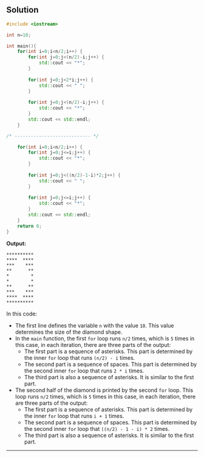 ## Solution

```cpp
#include <iostream>

int n=10;

int main(){
	for(int i=0;i<n/2;i++) {
		for(int j=0;j<(n/2)-i;j++) {
			std::cout << "*";
		}
		
		for(int j=0;j<2*i;j++) {
			std::cout << " ";
		}
		
		for(int j=0;j<(n/2)-i;j++) {
			std::cout << "*";
		}
		std::cout << std::endl;
	}

/* ---------------------------- */

	for(int i=0;i<n/2;i++) {
		for(int j=0;j<=i;j++) {
			std::cout << "*";
		}
		
		for(int j=0;j<((n/2)-1-i)*2;j++) {
			std::cout << " ";
		}
		
		for(int j=0;j<=i;j++) {
			std::cout << "*";
		}
		std::cout << std::endl;
	}
	return 0;
}
```

**Output:**

```
**********
****  ****
***    ***
**      **
*        *
*        *
**      **
***    ***
****  ****
**********
```

In this code:

- The first line defines the variable `n` with the value `10`. This value determines the size of the diamond shape.
- In the `main` function, the first `for` loop runs `n/2` times, which is `5` times in this case, in each iteration, there are three parts of the output:
	- The first part is a sequence of asterisks. This part is determined by the inner `for` loop that runs `(n/2) - i` times.
	- The second part is a sequence of spaces. This part is determined by the second inner `for` loop that runs `2 * i` times.
	- The third part is also a sequence of asterisks. It is similar to the first part.
- The second half of the diamond is printed by the second `for` loop. This loop runs `n/2` times, which is `5` times in this case, in each iteration, there are three parts of the output:
	- The first part is a sequence of asterisks. This part is determined by the inner `for` loop that runs `i + 1` times.
	- The second part is a sequence of spaces. This part is determined by the second inner `for` loop that `((n/2) - 1 - i) * 2` times.
	- The third part is also a sequence of asterisks. It is similar to the first part.

---